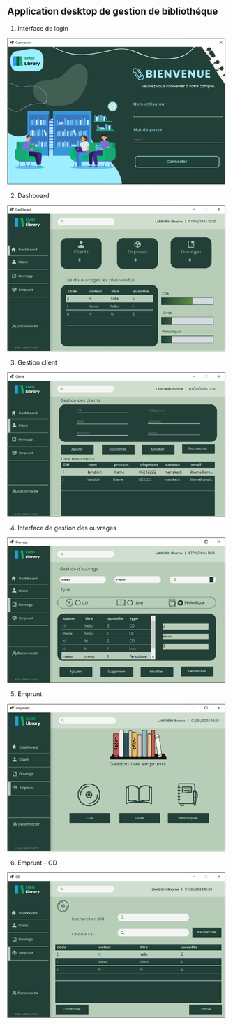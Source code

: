 ## Application desktop de gestion de bibliothéque

1. Interface de login
<img src="images/0.PNG" alt="" width="500" />

2. Dashboard
<img src="images/1.PNG" alt="" width="500" />

3. Gestion client
<img src="images/2.PNG" alt="" width="500" />

4. Interface de gestion des ouvrages
<img src="images/3.PNG" alt="" width="500" />

5. Emprunt
<img src="images/4.PNG" alt="" width="500" />

6. Emprunt - CD
<img src="images/5.PNG" alt="" width="500" />
